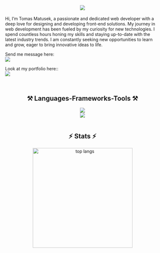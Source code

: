 
<h1 align="center">
    <img src="https://readme-typing-svg.herokuapp.com/?font=Righteous&size=35&center=true&vCenter=true&width=500&height=70&duration=4000&lines=Hello+Devs!+👋;+Welcome+to+my+gitHub!;" />
</h1>

<div align="">

Hi, I’m Tomas Matusek, a passionate and dedicated web developer with a deep love for designing and developing front-end solutions. My journey in web development has been fueled by my curiosity for new technologies. I spend countless hours honing my skills and staying up-to-date with the latest industry trends. I am constantly seeking new opportunities to learn and grow, eager to bring innovative ideas to life.

<div>
</div>
 Send me message here:<br> <a href="https://portfolio-tomas-matusek.netlify.app/contact">
<img src="https://img.shields.io/badge/mail-333333?style=for-the-badge&logo=gmail&logoColor=red" />
</a>

Look at my portfolio here:: <br> <a href="https://portfolio-tomas-matusek.netlify.app/" target="_blank">
<img src="https://img.shields.io/badge/Portfolio-FF5722?style=for-the-badge&logo=todoist&logoColor=white" target="_blank" />

</a>


<br/>
<div align="center">
    <h2 align="center">⚒️ Languages-Frameworks-Tools ⚒️</h2>
    <img src="https://skillicons.dev/icons?i=html,css,javascript,react,typescript,express" /><br>
    <img src="https://skillicons.dev/icons?i=figma,scss,tailwindcss,npm,git,github" /><br>
    
</div>

<br/>

<h2 align="center">⚡ Stats ⚡</h2>

<div align="center" >

  <img width=325 align="center" src="https://github-readme-stats.vercel.app/api/top-langs/?username=tomyjusuf&hide=HTML&langs_count=8&layout=compact&theme=react&border_radius=10&size_weight=0.5&count_weight=0.5&exclude_repo=github-readme-stats" alt="top langs" />
</div>
